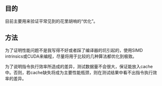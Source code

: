 ## 目的

目前主要用来验证平常见到的花里胡哨的“优化”。

## 方法

为了证明性能问题不是我写得不好或者踩了编译器的坑引起的，使用SIMD intrinsics或CUDA来编程，尽量将用于比较的几种算法都优化到极致。

为了说明指令执行效率所造成的差异，测试数据量不会很大，保证能放入cache中。否则，若cache缺失将成为主要性能瓶颈，则在测试结果中看不出指令执行效率的差异。